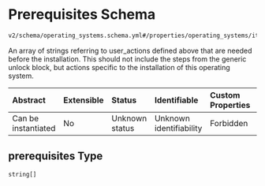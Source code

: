 # Prerequisites Schema

```txt
v2/schema/operating_systems.schema.yml#/properties/operating_systems/items/properties/prerequisites
```

An array of strings referring to user_actions defined above that are needed before the installation. This should not include the steps from the generic unlock block, but actions specific to the installation of this operating system.

| Abstract            | Extensible | Status         | Identifiable            | Custom Properties | Additional Properties | Access Restrictions | Defined In                                                          |
| :------------------ | :--------- | :------------- | :---------------------- | :---------------- | :-------------------- | :------------------ | :------------------------------------------------------------------ |
| Can be instantiated | No         | Unknown status | Unknown identifiability | Forbidden         | Allowed               | none                | [device.schema.json*](../device.schema.json "open original schema") |

## prerequisites Type

`string[]`
